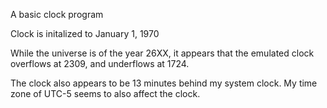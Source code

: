 A basic clock program

Clock is initalized to January 1, 1970

While the universe is of the year 26XX, it appears that the emulated clock overflows at 2309, and underflows at 1724.

The clock also appears to be 13 minutes behind my system clock.  My time zone of UTC-5 seems to also affect the clock.